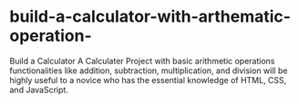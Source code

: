 # build-a-calculator-with-arthematic-operation-
Build a Calculator A Calculater Project with basic arithmetic operations functionalities like addition, subtraction, multiplication, and division will be highly useful to a novice who has the essential knowledge of HTML, CSS, and JavaScript. 
